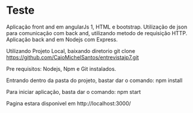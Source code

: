 # Teste

Aplicação front and em angularJs 1, HTML e bootstrap.
Utilização de json para comunicação com back and, utilizando metodo de requisição HTTP.
Aplicação back and em Nodejs com Express.

Utilizando Projeto Local, baixando diretorio
git clone https://github.com/CaioMichelSantos/entrevistajp7.git

Pre requisitos:
Nodejs, Npm e Git instalados.


Entrando dentro da pasta do projeto, bastar dar o comando: npm install

Para iniciar aplicação, basta dar o comando: npm start

Pagina estara disponivel em http://localhost:3000/






